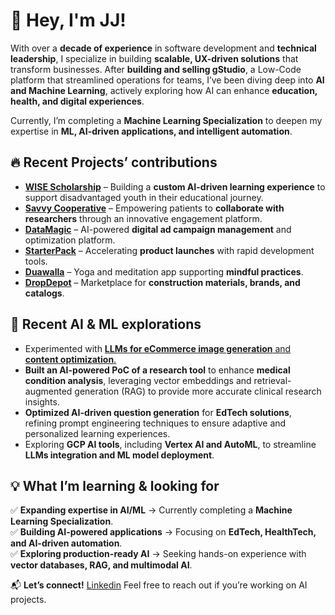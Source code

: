 # 👋 Hey, I'm JJ!  

With over a **decade of experience** in software development and **technical leadership**, I specialize in building **scalable, UX-driven solutions** that transform businesses. After **building and selling gStudio**, a Low-Code platform that streamlined operations for teams, I’ve been diving deep into **AI and Machine Learning**, actively exploring how AI can enhance **education, health, and digital experiences**.  

Currently, I’m completing a **Machine Learning Specialization** to deepen my expertise in **ML, AI-driven applications, and intelligent automation**.  

## 🔥 Recent Projects’ contributions
- [**WISE Scholarship**](https://wisescholarship.com/) – Building a **custom AI-driven learning experience** to support disadvantaged youth in their educational journey.  
- [**Savvy Cooperative**](https://www.savvy.coop/) – Empowering patients to **collaborate with researchers** through an innovative engagement platform.  
- [**DataMagic**](https://datamagic-v0.vercel.app/) – AI-powered **digital ad campaign management** and optimization platform.  
- [**StarterPack**](https://app.islandshq.xyz/) – Accelerating **product launches** with rapid development tools.  
- [**Duawalla**](https://duawalla.com/) – Yoga and meditation app supporting **mindful practices**.  
- [**DropDepot**](https://dropdepot.com/) – Marketplace for **construction materials, brands, and catalogs**.  

## 🧠 **Recent AI & ML explorations**  
- Experimented with [**LLMs for eCommerce image generation** and **content optimization**.](https://jairpjunior.notion.site/Exploration-Study-Producing-Images-for-eCommerce-with-LLMs-12014a015180808f80d1f800a40e6eb0?pvs=4)
- **Built an AI-powered PoC of a research tool** to enhance **medical condition analysis**, leveraging vector embeddings and retrieval-augmented generation (RAG) to provide more accurate clinical research insights.  
- **Optimized AI-driven question generation** for **EdTech solutions**, refining prompt engineering techniques to ensure adaptive and personalized learning experiences.  
- Exploring **GCP AI tools**, including **Vertex AI and AutoML**, to streamline **LLMs integration and ML model deployment**.  

## 💡 What I’m learning & looking for  

✅ **Expanding expertise in AI/ML** → Currently completing a **Machine Learning Specialization**.  
✅ **Building AI-powered applications** → Focusing on **EdTech, HealthTech, and AI-driven automation**.  
✅ **Exploring production-ready AI** → Seeking hands-on experience with **vector databases, RAG, and multimodal AI**.  

📬 **Let’s connect!** [Linkedin](https://www.linkedin.com/in/jairpjunior/)
Feel free to reach out if you’re working on AI projects.
